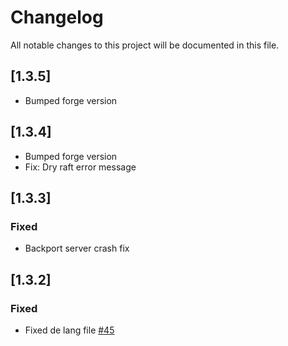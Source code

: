 # Changelog
All notable changes to this project will be documented in this file.

## [1.3.5]

- Bumped forge version

## [1.3.4]

- Bumped forge version
- Fix: Dry raft error message

## [1.3.3]

### Fixed

- Backport server crash fix

## [1.3.2]
### Fixed
- Fixed de lang file [#45](https://github.com/nanite/Bamboo-Everything/pull/45)
